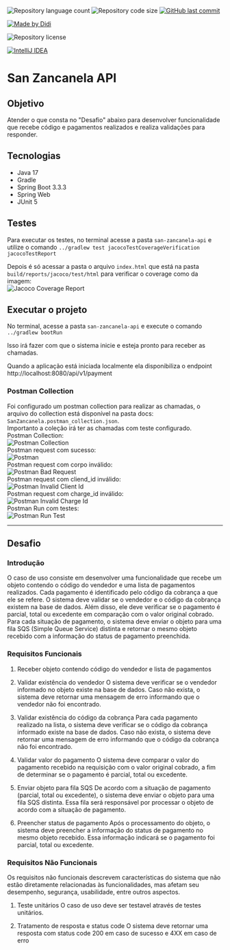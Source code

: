 ![Repository language count](https://img.shields.io/github/languages/count/didifive/sanzancanela)
![Repository code size](https://img.shields.io/github/languages/code-size/didifive/sanzancanela)
[![GitHub last commit](https://img.shields.io/github/last-commit/didifive/sanzancanela?color=blue)](https://github.com/didifive/sanzancanela/commits/main)

[![Made by Didi](https://img.shields.io/badge/made%20by-Didi-green)](https://luiszancanela.dev.br/)

![Repository license](https://img.shields.io/github/license/didifive/peoplehub)

[![IntelliJ IDEA](https://img.shields.io/badge/IntelliJIDEA-000000.svg?logo=intellij-idea&logoColor=white)](https://www.jetbrains.com/idea/)

# San Zancanela API

## Objetivo

Atender o que consta no "Desafio" abaixo para desenvolver funcionalidade que recebe código e pagamentos realizados e realiza validações para responder.

## Tecnologias

- Java 17
- Gradle
- Spring Boot 3.3.3
- Spring Web
- JUnit 5


## Testes

Para executar os testes, no terminal acesse a pasta `san-zancanela-api` e utilize o comando `../gradlew test jacocoTestCoverageVerification jacocoTestReport`

Depois é só acessar a pasta o arquivo `index.html` que está na pasta `build/reports/jacoco/test/html` para verificar o coverage como da imagem:  
![Jacoco Coverage Report](docs/jacoco_coverage.PNG "Jacoco Coverage Report")

## Executar o projeto

No terminal, acesse a pasta `san-zancanela-api` e execute o comando `../gradlew bootRun`

Isso irá fazer com que o sistema inicie e esteja pronto para receber as chamadas.

Quando a aplicação está iniciada localmente ela disponibiliza o endpoint http://localhost:8080/api/v1/payment


### Postman Collection

Foi configurado um postman collection para realizar as chamadas, o arquivo do collection está disponível na pasta docs: `SanZancanela.postman_collection.json`.  
Importanto a coleção irá ter as chamadas com teste configurado.  
Postman Collection:  
![Postman Collection](docs/postman_colletion.PNG "Postman Collection")  
Postman request com sucesso:  
![Postman](docs/postman.PNG "Postman")  
Postman request com corpo inválido:  
![Postman Bad Request](docs/postman_invalidrequestbody.PNG "Postman Bad Request")  
Postman request com cliend_id inválido:  
![Postman Invalid Client Id](docs/postman_invalidclientid.PNG "Postman Invalid Client Id")  
Postman request com charge_id inválido:  
![Postman Invalid Charge Id](docs/postman_invalidchargeid.PNG "Postman Invalid Charge Id")  
Postman Run com testes:  
![Postman Run Test](docs/postman_run.PNG "Postman Run Test")  


---

## Desafio 

### Introdução
O caso de uso consiste em desenvolver uma funcionalidade que recebe um objeto contendo o código do vendedor e uma lista de pagamentos realizados. Cada pagamento é identificado pelo código da cobrança a que ele se refere. O sistema deve validar se o vendedor e o código da cobrança existem na base de dados. Além disso, ele deve verificar se o pagamento é parcial, total ou excedente em comparação com o valor original cobrado. Para cada situação de pagamento, o sistema deve enviar o objeto para uma fila SQS (Simple Queue Service) distinta e retornar o mesmo objeto recebido com a informação do status de pagamento preenchida.

### Requisitos Funcionais
1. Receber objeto contendo código do vendedor e lista de pagamentos
2. Validar existência do vendedor
   O sistema deve verificar se o vendedor informado no objeto existe na base de dados. Caso não exista, o sistema deve retornar uma mensagem de erro informando que o vendedor não foi encontrado.

3. Validar existência do código da cobrança
   Para cada pagamento realizado na lista, o sistema deve verificar se o código da cobrança informado existe na base de dados. Caso não exista, o sistema deve retornar uma mensagem de erro informando que o código da cobrança não foi encontrado.

4. Validar valor do pagamento
   O sistema deve comparar o valor do pagamento recebido na requisição com o valor original cobrado, a fim de determinar se o pagamento é parcial, total ou excedente.

5. Enviar objeto para fila SQS
   De acordo com a situação de pagamento (parcial, total ou excedente), o sistema deve enviar o objeto para uma fila SQS distinta. Essa fila será responsável por processar o objeto de acordo com a situação de pagamento.

6. Preencher status de pagamento
   Após o processamento do objeto, o sistema deve preencher a informação do status de pagamento no mesmo objeto recebido. Essa informação indicará se o pagamento foi parcial, total ou excedente.

### Requisitos Não Funcionais
Os requisitos não funcionais descrevem características do sistema que não estão diretamente relacionadas às funcionalidades, mas afetam seu desempenho, segurança, usabilidade, entre outros aspectos.

1. Teste unitários
   O caso de uso deve ser testavel através de testes unitários.

2. Tratamento de resposta e status code
   O sistema deve retornar uma resposta com status code 200 em caso de sucesso e 4XX em caso de erro